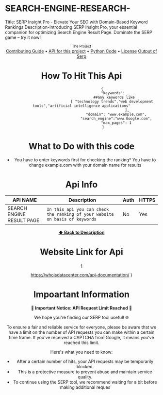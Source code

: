 # SEARCH-ENGINE-RESEARCH-
Title: SERP Insight Pro - Elevate Your SEO with Domain-Based Keyword Rankings Description-Introducing SERP Insight Pro, your essential companion for optimizing Search Engine Result Page. Dominate the SERP game – try it now!


<div align="center">
    <sub>The Project</sub>
    <br />
    <a href="CONTRIBUTING.md">Contributing Guide</a> •
    <a href="API for this project">API for this project</a> •
    <a href="Python Code">Python Code</a> •
    <a href="LICENSE">License</a>
    <a href="Output.png">Output of Serp</a>
    

<br />

# How To Hit This Api 

                       {
                                  "keywords": 
                                  ##any keywords like
                                [ "technology trends","web development tools","artificial intelligence applications"
                                              ],
                                    "domain": "www.example.com",
                                    "search_engine":"www.Google.com",
                                    "max_pages": 1
                        }
# What to Do with this code
* You have to enter keywords first for checking the ranking* You have to change example.com with your domain name for results

# Api Info
API NAME                   | Description                                                                  | Auth | HTTPS|
|--------------------------|------------------------------------------------------------------------------|------|------|
| SEARCH ENGINE RESULT PAGE| `In this api you can check the ranking of your website on basis of keywords` | No   | Yes  |




**[⬆ Back to Description](#Description)**

# Website Link for Api
{

https://whoisdatacenter.com/api-documentation/
}
# Impoartant Information

🚨 **Important Notice: API Request Limit Reached** 🚨

We hope you're finding our SERP tool useful! 🌐

To ensure a fair and reliable service for everyone, please be aware that we have a limit on the number of API requests you can make within a certain time frame. If you've received a CAPTCHA from Google, it means you've reached this limit.

Here's what you need to know:
- After a certain number of hits, your API requests may be temporarily blocked.
- This is a protective measure to prevent abuse and maintain service quality.
- To continue using the SERP tool, we recommend waiting for a bit before making additional reques
